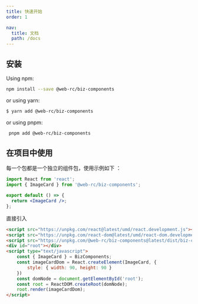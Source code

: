 ```yaml
---
title: 快速开始
order: 1

nav:
  title: 文档
  path: /docs
---
```


## 安装

Using npm:

```bash
npm install --save @web-rc/biz-components
```

or using yarn:

```bash
$ yarn add @web-rc/biz-components
```

or using pnpm:

```bash
 pnpm add @web-rc/biz-components
```

## 在项目中使用

每一个包都是一个独立的组件包，使用示例如下 ：

<!-- | pure -->

```jsx
import React from 'react';
import { ImageCard } from '@web-rc/biz-components';

export default () => {
  return <ImageCard />;
};
```

直接引入

``` html
<script src="https://unpkg.com/react@latest/umd/react.development.js"></script>
<script src="https://unpkg.com/react-dom@latest/umd/react-dom.development.js"></script>
<script src="https://unpkg.com/@web-rc/biz-components@latest/dist/biz-components.min.js"></script>
<div id="root"></div>
<script type="text/javascript">
    const { ImageCard } = BizComponents;
    const imageCardDom = React.createElement(ImageCard, {
        style: { width: 90, height: 90 }
    })
    const domNode = document.getElementById('root');
    const root = ReactDOM.createRoot(domNode);
    root.render(imageCardDom);
</script>
```

